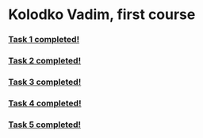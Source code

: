 # Kolodko Vadim, first course


### [Task 1 completed!](https://github.com/VadimKolodko/FP/tree/master/task1)
### [Task 2 completed!](https://github.com/VadimKolodko/FP/tree/master/task2)
### [Task 3 completed!](https://github.com/VadimKolodko/FP/tree/master/task3)
### [Task 4 completed!](https://github.com/VadimKolodko/FP/tree/master/task4)
### [Task 5 completed!](https://github.com/VadimKolodko/FP/tree/master/task5)
